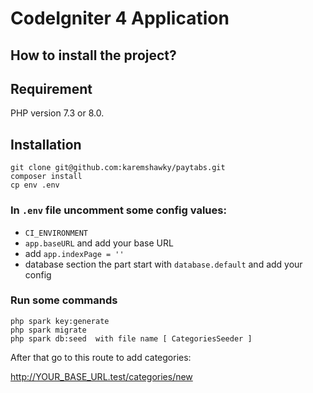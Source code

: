 # CodeIgniter 4 Application

## How to install the project?

## Requirement

PHP version 7.3 or 8.0.

## Installation

```
git clone git@github.com:karemshawky/paytabs.git
composer install
cp env .env

```
### In `.env` file **uncomment** some config values:

- `CI_ENVIRONMENT`
- `app.baseURL` and add your base URL
- add `app.indexPage = ''`
- database section the part start with `database.default` and add your config


### Run some commands

```
php spark key:generate
php spark migrate
php spark db:seed  with file name [ CategoriesSeeder ]

```

After that go to this route to add categories:

http://YOUR_BASE_URL.test/categories/new